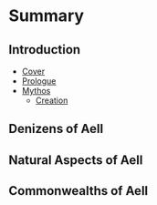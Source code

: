 # Summary

## Introduction

* [Cover](README.md)
* [Prologue](chapter1.md)
* [Mythos](mythos.md)
  * [Creation](mythos/creation.md)

## Denizens of Aell

## Natural Aspects of Aell

## Commonwealths of Aell

